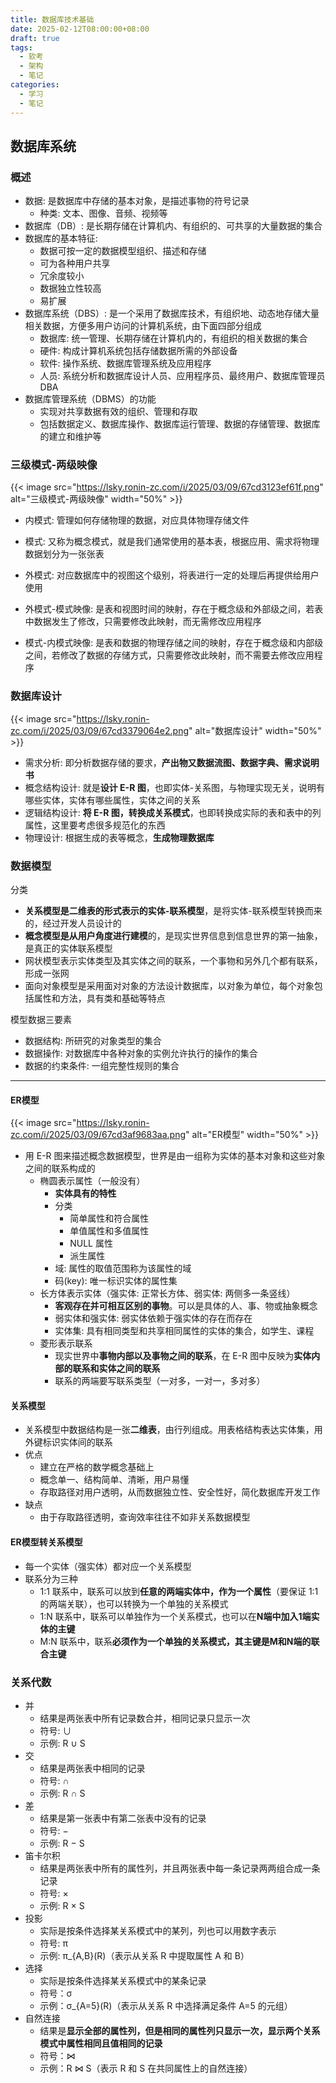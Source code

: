 ```yaml
---
title: 数据库技术基础
date: 2025-02-12T08:00:00+08:00
draft: true
tags:
  - 软考
  - 架构
  - 笔记
categories:
  - 学习
  - 笔记
---
```


## 数据库系统

### 概述

* 数据: 是数据库中存储的基本对象，是描述事物的符号记录
  * 种类: 文本、图像、音频、视频等
* 数据库（DB）: 是长期存储在计算机内、有组织的、可共享的大量数据的集合
* 数据库的基本特征:
  * 数据可按一定的数据模型组织、描述和存储
  * 可为各种用户共享
  * 冗余度较小
  * 数据独立性较高
  * 易扩展
* 数据库系统（DBS）: 是一个采用了数据库技术，有组织地、动态地存储大量相关数据，方便多用户访问的计算机系统，由下面四部分组成
  * 数据库: 统一管理、长期存储在计算机内的，有组织的相关数据的集合
  * 硬件: 构成计算机系统包括存储数据所需的外部设备
  * 软件: 操作系统、数据库管理系统及应用程序
  * 人员: 系统分析和数据库设计人员、应用程序员、最终用户、数据库管理员DBA
* 数据库管理系统（DBMS）的功能
  * 实现对共享数据有效的组织、管理和存取
  * 包括数据定义、数据库操作、数据库运行管理、数据的存储管理、数据库的建立和维护等

### 三级模式-两级映像

{{< image src="https://lsky.ronin-zc.com/i/2025/03/09/67cd3123ef61f.png" alt="三级模式-两级映像" width="50%" >}}

* 内模式: 管理如何存储物理的数据，对应具体物理存储文件
* 模式: 又称为概念模式，就是我们通常使用的基本表，根据应用、需求将物理数据划分为一张张表
* 外模式: 对应数据库中的视图这个级别，将表进行一定的处理后再提供给用户使用


* 外模式-模式映像: 是表和视图时间的映射，存在于概念级和外部级之间，若表中数据发生了修改，只需要修改此映射，而无需修改应用程序
* 模式-内模式映像: 是表和数据的物理存储之间的映射，存在于概念级和内部级之间，若修改了数据的存储方式，只需要修改此映射，而不需要去修改应用程序

### 数据库设计

{{< image src="https://lsky.ronin-zc.com/i/2025/03/09/67cd3379064e2.png" alt="数据库设计" width="50%" >}}

* 需求分析: 即分析数据存储的要求，**产出物又数据流图、数据字典、需求说明书**
* 概念结构设计: 就是**设计 E-R 图**，也即实体-关系图，与物理实现无关，说明有哪些实体，实体有哪些属性，实体之间的关系
* 逻辑结构设计: **将 E-R 图，转换成关系模式**，也即转换成实际的表和表中的列属性，这里要考虑很多规范化的东西
* 物理设计: 根据生成的表等概念，**生成物理数据库**


### 数据模型

分类

* **关系模型是二维表的形式表示的实体-联系模型**，是将实体-联系模型转换而来的，经过开发人员设计的
* **概念模型是从用户角度进行建模**的，是现实世界信息到信息世界的第一抽象，是真正的实体联系模型
* 网状模型表示实体类型及其实体之间的联系，一个事物和另外几个都有联系，形成一张网
* 面向对象模型是采用面对对象的方法设计数据库，以对象为单位，每个对象包括属性和方法，具有类和基础等特点

模型数据三要素

* 数据结构: 所研究的对象类型的集合
* 数据操作: 对数据库中各种对象的实例允许执行的操作的集合
* 数据的约束条件: 一组完整性规则的集合

---

#### ER模型

{{< image src="https://lsky.ronin-zc.com/i/2025/03/09/67cd3af9683aa.png" alt="ER模型" width="50%" >}}

* 用 E-R 图来描述概念数据模型，世界是由一组称为实体的基本对象和这些对象之间的联系构成的
  * 椭圆表示属性（一般没有）
    * **实体具有的特性**
    * 分类
      * 简单属性和符合属性
      * 单值属性和多值属性
      * NULL 属性
      * 派生属性
    * 域: 属性的取值范围称为该属性的域
    * 码(key): 唯一标识实体的属性集
  * 长方体表示实体（强实体: 正常长方体、弱实体: 两侧多一条竖线）
    * **客观存在并可相互区别的事物**。可以是具体的人、事、物或抽象概念
    * 弱实体和强实体: 弱实体依赖于强实体的存在而存在
    * 实体集: 具有相同类型和共享相同属性的实体的集合，如学生、课程
  * 菱形表示联系
    * 现实世界中**事物内部以及事物之间的联系**，在 E-R 图中反映为**实体内部的联系和实体之间的联系**
    * 联系的两端要写联系类型（一对多，一对一，多对多）

#### 关系模型

* 关系模型中数据结构是一张**二维表**，由行列组成。用表格结构表达实体集，用外键标识实体间的联系
* 优点
  * 建立在严格的数学概念基础上
  * 概念单一、结构简单、清晰，用户易懂
  * 存取路径对用户透明，从而数据独立性、安全性好，简化数据库开发工作
* 缺点
  * 由于存取路径透明，查询效率往往不如非关系数据模型

#### ER模型转关系模型

* 每一个实体（强实体）都对应一个关系模型
* 联系分为三种
  * 1:1 联系中，联系可以放到**任意的两端实体中，作为一个属性**（要保证 1:1 的两端关联），也可以转换为一个单独的关系模式
  * 1:N 联系中，联系可以单独作为一个关系模式，也可以在**N端中加入1端实体的主键**
  * M:N 联系中，联系**必须作为一个单独的关系模式，其主键是M和N端的联合主键**

### 关系代数

* 并
  * 结果是两张表中所有记录数合并，相同记录只显示一次
  * 符号: ∪
  * 示例: R ∪ S
* 交
  * 结果是两张表中相同的记录
  * 符号: ∩
  * 示例: R ∩ S
* 差
  * 结果是第一张表中有第二张表中没有的记录
  * 符号: −
  * 示例: R − S
* 笛卡尔积
  * 结果是两张表中所有的属性列，并且两张表中每一条记录两两组合成一条记录
  * 符号: ×
  * 示例: R × S
* 投影
  * 实际是按条件选择某关系模式中的某列，列也可以用数字表示
  * 符号: π
  * 示例: π_{A,B}(R)（表示从关系 R 中提取属性 A 和 B）
* 选择
  * 实际是按条件选择某关系模式中的某条记录
  * 符号：σ
  * 示例：σ_{A=5}(R)（表示从关系 R 中选择满足条件 A=5 的元组）
* 自然连接
  * 结果是**显示全部的属性列，但是相同的属性列只显示一次，显示两个关系模式中属性相同且值相同的记录**
  * 符号：⋈
  * 示例：R ⋈ S（表示 R 和 S 在共同属性上的自然连接）

